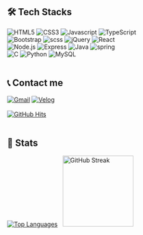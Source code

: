 <!--
**ldw0123/ldw0123** is a ✨ _special_ ✨ repository because its `README.md` (this file) appears on your GitHub profile.

Here are some ideas to get you started:

- 🔭 I’m currently working on ...
- 🌱 I’m currently learning ...
- 👯 I’m looking to collaborate on ...
- 🤔 I’m looking for help with ...
- 💬 Ask me about ...
- 📫 How to reach me: ...
- 😄 Pronouns: ...
- ⚡ Fun fact: ...
-->

## 🛠️ Tech Stacks

![HTML5](https://img.shields.io/badge/HTML5-E34F26?style=for-the-badge&logo=HTML5&logoColor=white)
![CSS3](https://img.shields.io/badge/CSS3-1572B6?style=for-the-badge&logo=CSS3&logoColor=white)
![Javascript](https://img.shields.io/badge/Javascript-F7DF1E?style=for-the-badge&logo=Javascript&logoColor=white)
![TypeScript](https://img.shields.io/badge/typescript-%23007ACC.svg?style=for-the-badge&logo=typescript&logoColor=white)<br/>
![Bootstrap](https://img.shields.io/badge/Bootstrap-7952B3?style=for-the-badge&logo=Bootstrap&logoColor=white)
![scss](https://img.shields.io/badge/scss-CC6699?style=for-the-badge&logo=sass&logoColor=white)
![jQuery](https://img.shields.io/badge/jQuery-0769AD?style=for-the-badge&logo=jQuery&logoColor=white)
![React](https://img.shields.io/badge/React-61DAFB?style=for-the-badge&logo=React&logoColor=white)<br/>
![Node.js](https://img.shields.io/badge/Node.js-339933?style=for-the-badge&logo=Node.js&logoColor=white)
![Express](https://img.shields.io/badge/Express-000000?style=for-the-badge&logo=Express&logoColor=white)
![Java](https://img.shields.io/badge/Java-007396?style=for-the-badge&logo=Java&logoColor=white)
![spring](https://img.shields.io/badge/spring-6DB33F?style=for-the-badge&logo=spring&logoColor=white)<br/>
![C](https://img.shields.io/badge/C-A8B9CC?style=for-the-badge&logo=C&logoColor=white)
![Python](https://img.shields.io/badge/Python-3776AB?style=for-the-badge&logo=Python&logoColor=white)
![MySQL](https://img.shields.io/badge/MySQL-4479A1?style=for-the-badge&logo=MySQL&logoColor=white)
<br/><br/>

## 📞 Contact me

[![Gmail](https://img.shields.io/badge/Gmail-EA4335?style=for-the-badge&logo=Gmail&logoColor=white&link=mailto:ldw0123@gmail.com)](mailto:ldw0123@gmail.com)
[![Velog](https://img.shields.io/badge/Velog-20C997?style=for-the-badge&logo=Velog&logoColor=white&link=https://velog.io/@ldw0123)](https://velog.io/@ldw0123)<br/><br/>
[![GitHub Hits](https://hits.seeyoufarm.com/api/count/incr/badge.svg?url=https%3A%2F%2Fgithub.com%2Fldw0123%2F&count_bg=%23000000&title_bg=%23000000&icon=github.svg&icon_color=%23FFFFFF&title=GitHub&edge_flat=false)](https://hits.seeyoufarm.com)
<br/><br/>

## 🏅 Stats

[![Top Languages](https://github-readme-stats.vercel.app/api/top-langs/?username=ldw0123&layout=compact&bg_color=180,000000,&title_color=000000&text_color=000000)](https://github.com/ldw0123/) &nbsp;
<a href="https://git.io/streak-stats">
<img style="height: 165px;" src="https://streak-stats.demolab.com?user=ldw0123" alt="GitHub Streak" />
</a>
